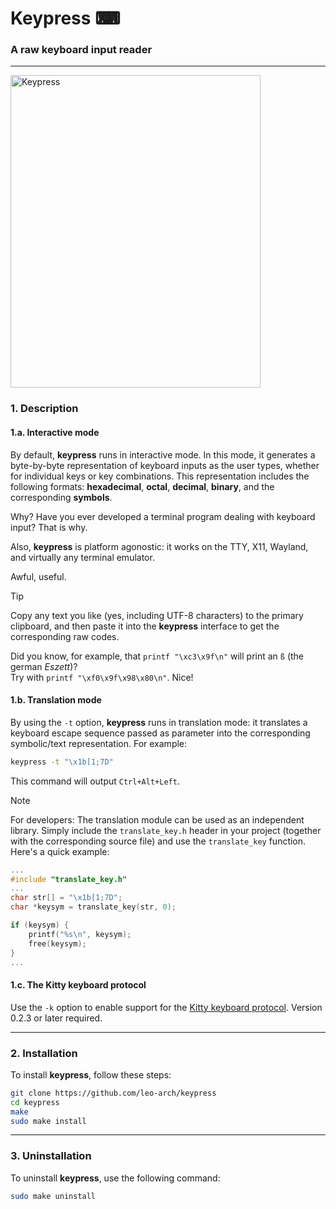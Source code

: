 # Keypress ⌨

### A raw keyboard input reader
---

<img src="https://i.postimg.cc/ZnDGhdtQ/keypress.png" alt="Keypress" width="400" height="500">

### 1. Description

#### 1.a. Interactive mode

By default, **keypress** runs in interactive mode. In this mode, it generates a byte-by-byte representation of keyboard inputs as the user types, whether for individual keys or key combinations. This representation includes the following formats: **hexadecimal**, **octal**, **decimal**, **binary**, and the corresponding **symbols**.

Why? Have you ever developed a terminal program dealing with keyboard input? That is why.

Also, **keypress** is platform agonostic: it works on the TTY, X11, Wayland, and virtually any terminal emulator.

Awful, useful.

> [!TIP]
> Copy any text you like (yes, including UTF-8 characters) to the primary clipboard, and then paste it into the **keypress** interface to get the corresponding raw codes.
> 
> Did you know, for example, that `printf "\xc3\x9f\n"` will print an `ß` (the german _Eszett_)?\
> Try with `printf "\xf0\x9f\x98\x80\n"`. Nice!

#### 1.b. Translation mode

By using the `-t` option, **keypress** runs in translation mode: it translates a keyboard escape sequence passed as parameter into the corresponding symbolic/text representation. For example:

```sh
keypress -t "\x1b[1;7D"
```

This command will output `Ctrl+Alt+Left`.

> [!NOTE]
> For developers: The translation module can be used as an independent library. Simply include the `translate_key.h` header in your project (together with the corresponding source file) and use the `translate_key` function.
> Here's a quick example:
> ```c
> ...
> #include "translate_key.h"
> ...
> char str[] = "\x1b[1;7D";
> char *keysym = translate_key(str, 0);
>
> if (keysym) {
>     printf("%s\n", keysym);
>     free(keysym);
> }
> ...
> ```

#### 1.c. The Kitty keyboard protocol

Use the `-k` option to enable support for the [Kitty keyboard protocol](https://sw.kovidgoyal.net/kitty/keyboard-protocol/). Version  0.2.3 or later required.

---

### 2. Installation

To install **keypress**, follow these steps:

```sh
git clone https://github.com/leo-arch/keypress
cd keypress
make
sudo make install
```

---

### 3. Uninstallation

To uninstall **keypress**, use the following command:

```sh
sudo make uninstall
```
